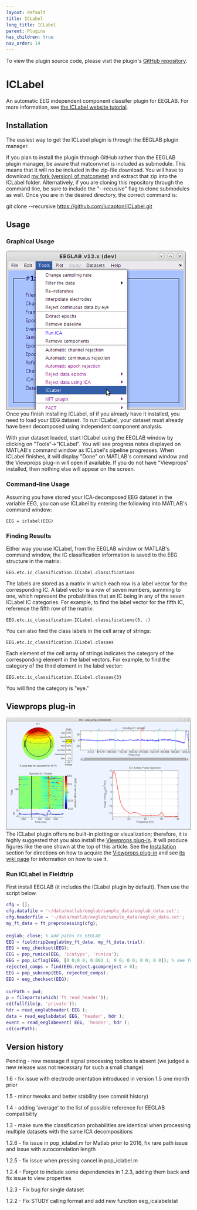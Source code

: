 ```yaml
---
layout: default
title: ICLabel
long_title: ICLabel
parent: Plugins
has_children: true
nav_order: 14
---
```

To view the plugin source code, please visit the plugin's [GitHub repository](https://github.com/sccn/ICLabel).

# ICLabel
An automatic EEG independent component classifer plugin for EEGLAB.
For more information, see [the ICLabel website tutorial](https://labeling.ucsd.edu/tutorial/about).

## Installation
The easiest way to get the ICLabel plugin is through the EEGLAB plugin manager. 

If you plan to install the plugin through GitHub rather than the EEGLAB plugin manager, be aware that matconvnet is included as submodule. This means that it will no be included in the zip-file download. You will have to download [my fork (version) of matconvnet](https://github.com/lucapton/matconvnet) and extract that zip into the ICLabel folder. Alternatively, if you are cloning this repository through the command line, be sure to include the "--recusive" flag to clone submodules as well. Once you are in the desired directory, the correct command is:

git clone --recursive https://github.com/lucapton/ICLabel.git

## Usage
### Graphical Usage
![menu](ICLabel_menu.png)
Once you finish installing ICLabel, of if you already have it installed, you need to load your EEG dataset. To run ICLabel, your dataset must already have been decomposed using independent component analysis.

With your dataset loaded, start ICLabel using the EEGLAB window by clicking on "Tools"->"ICLabel". You will see progress notes displayed on MATLAB's command window as ICLabel's pipeline progresses. When ICLabel finishes, it will display "Done" on MATLAB's command window and the Viewprops plug-in will open if available. If you do not have "Viewprops" installed, then nothing else will appear on the screen.

### Command-line Usage
Assuming you have stored your ICA-decomposed EEG dataset in the variable EEG, you can use ICLabel by entering the following into MATLAB's command window:
```
EEG = iclabel(EEG)
```
### Finding Results
Either way you use ICLabel, from the EEGLAB window or MATLAB's command window, the IC classification information is saved to the EEG structure in the matrix:
```
EEG.etc.ic_classification.ICLabel.classifications
```
The labels are stored as a matrix in which each row is a label vector for the corresponding IC. A label vector is a row of seven numbers, summing to one, which represent the probabilities that an IC being in any of the seven ICLabel IC categories. For example, to find the label vector for the fifth IC, reference the fifth row of the matrix:
```
EEG.etc.ic_classification.ICLabel.classifications(5, :)
```
You can also find the class labels in the cell array of strings:
```
EEG.etc.ic_classification.ICLabel.classes
```
Each element of the cell array of strings indicates the category of the corresponding element in the label vectors. For example, to find the category of the third element in the label vector:
```
EEG.etc.ic_classification.ICLabel.classes{3}
```
You will find the category is "eye."
## Viewprops plug-in
![](Viewprops_eye.png)
The ICLabel plugin offers no built-in plotting or visualization; therefore, it is highly suggested that you also install the [Viewprops plug-in](https://sccn.ucsd.edu/wiki/Viewprops). It will produce figures like the one shown at the top of this article. See the [Installation](https://sccn.ucsd.edu/wiki/ICLabel#Installation) section for directions on how to acquire the [Viewprops plug-in](https://sccn.ucsd.edu/wiki/Viewprops) and see [its wiki page](https://sccn.ucsd.edu/wiki/Viewprops) for information on how to use it.

### Run ICLabel in Fieldtrip

First install EEGLAB (it includes the ICLabel plugin by default). Then use the script below.

```matlab
cfg = [];
cfg.datafile = '~/data/matlab/eeglab/sample_data/eeglab_data.set';
cfg.headerfile = '~/data/matlab/eeglab/sample_data/eeglab_data.set';
my_ft_data = ft_preprocessing(cfg);

eeglab; close; % add paths to EEGLAB
EEG = fieldtrip2eeglab(my_ft_data, my_ft_data.trial);
EEG = eeg_checkset(EEG);
EEG = pop_runica(EEG, 'icatype', 'runica');
EEG = pop_icflag(EEG, [0 0;0 0; 0.001 1; 0 0; 0 0; 0 0; 0 0]); % see function help message
rejected_comps = find(EEG.reject.gcompreject > 0);
EEG = pop_subcomp(EEG, rejected_comps);
EEG = eeg_checkset(EEG);

curPath = pwd;
p = fileparts(which('ft_read_header'));
cd(fullfile(p, 'private'));
hdr = read_eeglabheader( EEG );
data = read_eeglabdata( EEG, 'header', hdr );
event = read_eeglabevent( EEG, 'header', hdr );
cd(curPath);
```

## Version history
Pending - new message if signal processing toolbox is absent (we judged a new release was not necessary for such a small change)

1.6 - fix issue with electrode orientation introduced in version 1.5 one month prior

1.5 - minor tweaks and better stability (see commit history)

1.4 - adding 'average' to the list of possible reference for EEGLAB compatibility

1.3 - make sure the classification probabilities are identical when processing multiple datasets with the same ICA decompositions

1.2.6 - fix issue in pop_iclabel.m for Matlab prior to 2016, fix rare path issue and issue with autocorrelation length

1.2.5 - fix issue when pressing cancel in pop_iclabel.m

1.2.4 - Forgot to include some dependencies in 1.2.3, adding them back and fix issue to view properties

1.2.3 - Fix bug for single dataset

1.2.2 - Fix STUDY calling format and add new function eeg_icalabelstat
